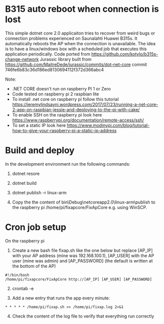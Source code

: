 # B315 auto reboot when connection is lost

This simple dotnet core 2.0 applicaiton tries to recover from weird bugs or connection problems experienced 
on Saunalahti Huawei B315s. It automatically reboots the AP when the connection is unavailable.
The idea is to have a linux/windows box with a scheduled job that executes this application periodically.
Code ported from https://github.com/kotylo/b315s-change-network
Jurassic library built from https://github.com/MaitreDede/jurassic/commits/dot-net-core commit 746fe6b83c36d186ed8130694112f372d366abc4

Note:
* .NET CORE doesn't run on raspberry PI 1 or Zero
* Code tested on raspberry pi 2 raspbian lite
* To install .net core on raspberry pi follow this tutorial https://jeremylindsayni.wordpress.com/2017/07/23/running-a-net-core-2-app-on-raspbian-jessie-and-deploying-to-the-pi-with-cake/
* To enable SSH on the raspberry pi look here https://www.raspberrypi.org/documentation/remote-access/ssh/ 
* To set a static IP look here https://www.modmypi.com/blog/tutorial-how-to-give-your-raspberry-pi-a-static-ip-address

# Build and deploy

In the development environment run the following commands:

1) dotnet resore

2) dotnet build 

3) dotnet publish -r linux-arm

4) Copy the the content of bin\Debug\netcoreapp2.0\linux-arm\publish to the raspberry pi /home/pi/fixapcore/FixApCore e.g. using WinSCP.

# Cron job setup

On the raspberry pi

1) Create a new bash file fixap.sh like the one below but replace [AP_IP] with your AP address (mine was 192.168.100.1), [AP_USER] with the AP user (mine was admin)
and [AP_PASSWORD] (the default is written at the bottom of the AP)

```{r, engine='bash', fixap}
#!/bin/bash
/home/pi/fixapcore/FixApCore http://[AP_IP] [AP_USER] [AP_PASSWORD]
```

2) crontab -e 

3) Add a new entry that runs the app every minute: 

```{r, engine='bash', cron}
* * * * * /home/pi/fixap.sh >> /home/pi/fixap.log 2>&1
```

4) Check the content of the log file to verify that everything run correctly
